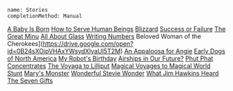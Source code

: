 ```ngMeta
name: Stories 
completionMethod: Manual
```

[A Baby Is Born](https://drive.google.com/open?id=0B1XBdeTOOHL3OWRXVVQxOXJLT2c)
[How to Serve Human Beings](https://drive.google.com/open?id=0B1XBdeTOOHL3bTN0dmt1dS1IeVE)
[Blizzard](https://drive.google.com/open?id=0B1XBdeTOOHL3UHF0b0wtYkt1U3M)
[Success or Failure](https://drive.google.com/open?id=0B1XBdeTOOHL3SUdtQ0NqVkt5V3c)
[The Great Minu](https://drive.google.com/open?id=0B1XBdeTOOHL3cnZ1WDdGSi1JZzg)
[All About Glass](https://drive.google.com/open?id=0B1XBdeTOOHL3ZTVvNUtmbGwwTGs)
[Writing Numbers](https://drive.google.com/open?id=0B1XBdeTOOHL3aC1IVjVqdVZGcjA)
Beloved Woman of the Cherokees](https://drive.google.com/open?id=0B24sXOipVHAxYWsydXIyaUl5T2M)
[An Appaloosa for Angie](https://drive.google.com/open?id=0B24sXOipVHAxNkxwSzdPS2FsS0k)
[Early Dogs of North America](https://drive.google.com/open?id=0B24sXOipVHAxVGdfWG5LRmZ2Y0E)
[My Robot's Birthday](https://drive.google.com/open?id=0B24sXOipVHAxemJJcVFEZUtzNkU)
[Airships in Our Future?](https://drive.google.com/open?id=0B24sXOipVHAxZ1cyRTFuT3kxQWs)
[Phut Phat Concentrates](https://drive.google.com/open?id=0B24sXOipVHAxRU1UbEhHUkd6X00)
[The Voyaga to Lilliput](https://drive.google.com/open?id=0B24sXOipVHAxQmpWNVlMRmZ4NlE)
[Magical Voyages to Magical World](https://drive.google.com/open?id=0B24sXOipVHAxNnk5NUF4WWNsdE0)
[Stunt](https://drive.google.com/open?id=0B24sXOipVHAxc01XNkR5Mk92Vnc)
[Mary's Monster](https://drive.google.com/open?id=0B24sXOipVHAxMDNhTnB4OW5tN1k)
[Wonderful Stevie Wonder](https://drive.google.com/open?id=0B24sXOipVHAxT0dqVzJrWkZZdmM)
[What Jim Hawkins Heard](https://drive.google.com/open?id=0B24sXOipVHAxVGF2RldPa1ptRXc)
[The Seven Gifts](https://drive.google.com/open?id=0B24sXOipVHAxUWE0QVdiYnp3VzQ)